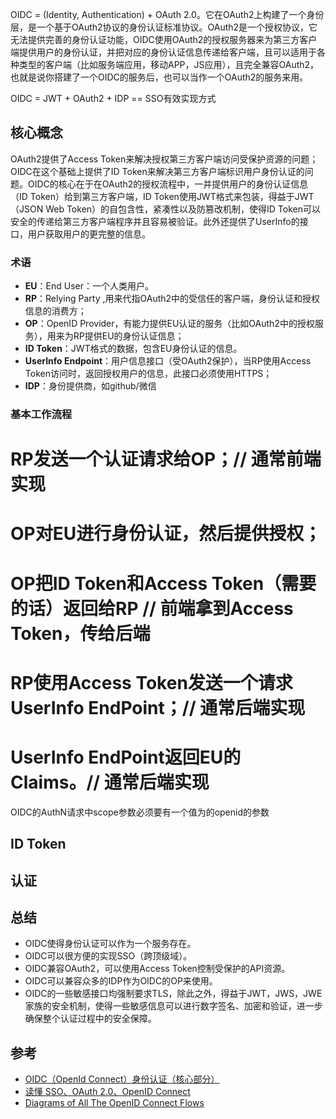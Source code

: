 OIDC = (Identity, Authentication) + OAuth 2.0。它在OAuth2上构建了一个身份层，是一个基于OAuth2协议的身份认证标准协议。OAuth2是一个授权协议，它无法提供完善的身份认证功能，OIDC使用OAuth2的授权服务器来为第三方客户端提供用户的身份认证，并把对应的身份认证信息传递给客户端，且可以适用于各种类型的客户端（比如服务端应用，移动APP，JS应用），且完全兼容OAuth2，也就是说你搭建了一个OIDC的服务后，也可以当作一个OAuth2的服务来用。

OIDC = JWT + OAuth2 + IDP == SSO有效实现方式

## 核心概念
OAuth2提供了Access Token来解决授权第三方客户端访问受保护资源的问题；OIDC在这个基础上提供了ID Token来解决第三方客户端标识用户身份认证的问题。OIDC的核心在于在OAuth2的授权流程中，一并提供用户的身份认证信息（ID Token）给到第三方客户端，ID Token使用JWT格式来包装，得益于JWT（JSON Web Token）的自包含性，紧凑性以及防篡改机制，使得ID Token可以安全的传递给第三方客户端程序并且容易被验证。此外还提供了UserInfo的接口，用户获取用户的更完整的信息。

### 术语
* **EU**：End User：一个人类用户。
* **RP**：Relying Party ,用来代指OAuth2中的受信任的客户端，身份认证和授权信息的消费方；
* **OP**：OpenID Provider，有能力提供EU认证的服务（比如OAuth2中的授权服务），用来为RP提供EU的身份认证信息；
* **ID Token**：JWT格式的数据，包含EU身份认证的信息。
* **UserInfo Endpoint**：用户信息接口（受OAuth2保护），当RP使用Access Token访问时，返回授权用户的信息，此接口必须使用HTTPS；
* **IDP**：身份提供商，如github/微信

### 基本工作流程
# **RP**发送一个认证请求给**OP**；// 通常前端实现
# **OP**对**EU**进行身份认证，然后提供授权；
# **OP**把**ID Token**和**Access Token**（需要的话）返回给**RP** // 前端拿到Access Token，传给后端
# **RP**使用**Access Token**发送一个请求**UserInfo EndPoint**；// 通常后端实现
# **UserInfo EndPoint**返回**EU**的**Claims**。// 通常后端实现

OIDC的AuthN请求中scope参数必须要有一个值为的openid的参数

## ID Token

## 认证

## 总结

- OIDC使得身份认证可以作为一个服务存在。
- OIDC可以很方便的实现SSO（跨顶级域）。
- OIDC兼容OAuth2，可以使用Access Token控制受保护的API资源。
- OIDC可以兼容众多的IDP作为OIDC的OP来使用。
- OIDC的一些敏感接口均强制要求TLS，除此之外，得益于JWT，JWS，JWE家族的安全机制，使得一些敏感信息可以进行数字签名、加密和验证，进一步确保整个认证过程中的安全保障。

## 参考
* [OIDC（OpenId Connect）身份认证（核心部分）](https://www.cnblogs.com/linianhui/p/openid-connect-core.html)
* [读懂 SSO、OAuth 2.0、OpenID Connect](http://jiangew.me/sso-openid-connect/)
* [Diagrams of All The OpenID Connect Flows](https://medium.com/@darutk/diagrams-of-all-the-openid-connect-flows-6968e3990660)
